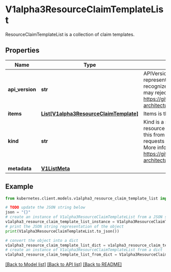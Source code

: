 # V1alpha3ResourceClaimTemplateList

ResourceClaimTemplateList is a collection of claim templates.

## Properties

Name | Type | Description | Notes
------------ | ------------- | ------------- | -------------
**api_version** | **str** | APIVersion defines the versioned schema of this representation of an object. Servers should convert recognized schemas to the latest internal value, and may reject unrecognized values. More info: https://git.k8s.io/community/contributors/devel/sig-architecture/api-conventions.md#resources | [optional] 
**items** | [**List[V1alpha3ResourceClaimTemplate]**](V1alpha3ResourceClaimTemplate.md) | Items is the list of resource claim templates. | 
**kind** | **str** | Kind is a string value representing the REST resource this object represents. Servers may infer this from the endpoint the kubernetes.client submits requests to. Cannot be updated. In CamelCase. More info: https://git.k8s.io/community/contributors/devel/sig-architecture/api-conventions.md#types-kinds | [optional] 
**metadata** | [**V1ListMeta**](V1ListMeta.md) |  | [optional] 

## Example

```python
from kubernetes.client.models.v1alpha3_resource_claim_template_list import V1alpha3ResourceClaimTemplateList

# TODO update the JSON string below
json = "{}"
# create an instance of V1alpha3ResourceClaimTemplateList from a JSON string
v1alpha3_resource_claim_template_list_instance = V1alpha3ResourceClaimTemplateList.from_json(json)
# print the JSON string representation of the object
print(V1alpha3ResourceClaimTemplateList.to_json())

# convert the object into a dict
v1alpha3_resource_claim_template_list_dict = v1alpha3_resource_claim_template_list_instance.to_dict()
# create an instance of V1alpha3ResourceClaimTemplateList from a dict
v1alpha3_resource_claim_template_list_from_dict = V1alpha3ResourceClaimTemplateList.from_dict(v1alpha3_resource_claim_template_list_dict)
```
[[Back to Model list]](../README.md#documentation-for-models) [[Back to API list]](../README.md#documentation-for-api-endpoints) [[Back to README]](../README.md)



